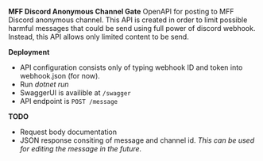 **MFF Discord Anonymous Channel Gate**
OpenAPI for posting to MFF Discord anonymous channel.
This API is created in order to limit possible harmful messages that could be send
using full power of discord webhook. Instead, this API allows only limited content to be send.

**Deployment**
- API configuration consists only of typing webhook ID and token into webhook.json (for now).
- Run *dotnet run*
- SwaggerUI is availible at `/swagger`
- API endpoint is `POST /message`

**TODO**
- Request body documentation
- JSON response consiting of message and channel id. *This can be used for editing the message in the future.*